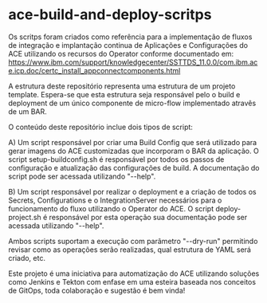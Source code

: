 # ace-build-and-deploy-scritps

Os scritps foram criados como referência para a implementação de fluxos de integração e implantação continua de Aplicações e Configurações do ACE utilizando os recursos do Operator conforme documentado em: https://www.ibm.com/support/knowledgecenter/SSTTDS_11.0.0/com.ibm.ace.icp.doc/certc_install_appconnectcomponents.html

A estrutura deste repositório representa uma estrutura de um projeto template. Espera-se que esta estrutura seja responsável pelo o build e deployment de um único componente de micro-flow implementado atravês de um BAR. 

O conteúdo deste repositório inclue dois tipos de script:

A) Um script responsável por criar uma Build Config que será utilizado para gerar imagens do ACE customizadas que incorporam o BAR da aplicação. O script setup-buildconfig.sh é responsável por todos os passos de configuração e atualização das configurações de build. A documentação do script pode ser acessada utilizando "--help".

B) Um script responsável por realizar o deployment e a criação de todos os Secrets, Configurations e o IntegrationServer necessários para o funcionamento do fluxo utilizando o Operator do ACE. O script deploy-project.sh é responsável por esta operação sua documentação pode ser acessada utilizando "--help".

Ambos scripts suportam a execução com parâmetro "--dry-run" permitindo revisar como as operações serão realizadas, qual estrutura de YAML será criado, etc.

Este projeto é uma iniciativa para automatização do ACE utilizando soluções como Jenkins e Tekton com enfase em uma esteira baseada nos conceitos de GitOps, toda colaboração e sugestão é bem vinda! 


